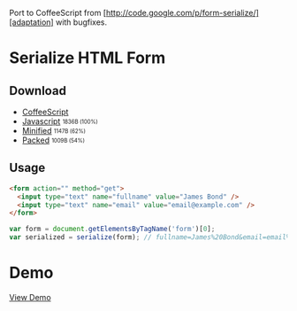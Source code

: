 Port to CoffeeScript from [http://code.google.com/p/form-serialize/][adaptation] with bugfixes.

# Serialize HTML Form

## Download
- [CoffeeScript](https://raw.github.com/yurikoval/serialize-form/master/serialize.js.coffee)
- [Javascript](https://raw.github.com/yurikoval/serialize-form/master/serialize.js) <sub><sup>1836B (100%)</sup></sub>
- [Minified](https://raw.github.com/yurikoval/serialize-form/master/serialize.min.js) <sub><sup>1147B (62%)</sup></sub>
- [Packed](https://raw.github.com/yurikoval/serialize-form/master/serialize.packed.js) <sub><sup>1009B (54%)</sup></sub>

## Usage
```html
<form action="" method="get">
  <input type="text" name="fullname" value="James Bond" />
  <input type="text" name="email" value="email@example.com" />
</form>
```


```js
var form = document.getElementsByTagName('form')[0];
var serialized = serialize(form); // fullname=James%20Bond&email=email%40example.com
```
# Demo
[View Demo][demo]

 [adaptation]: http://code.google.com/p/form-serialize/
 [demo]: http://yurikoval.github.com/serialize-form/
